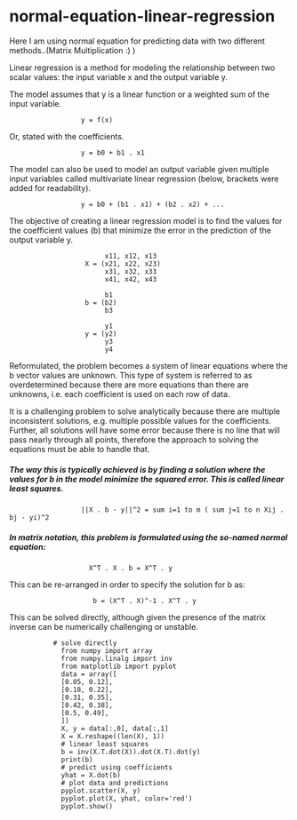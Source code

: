 # normal-equation-linear-regression

 Here I am using normal equation for predicting data with two different methods..(Matrix Multiplication :) )
 
 

  Linear regression is a method for modeling the relationship between two scalar values: the input variable x and the output variable y.
  
  The model assumes that y is a linear function or a weighted sum of the input variable.
  
                      y = f(x)
Or, stated with the coefficients.

                      y = b0 + b1 . x1
The model can also be used to model an output variable given multiple input variables called multivariate linear regression (below, brackets were added for readability).

                      y = b0 + (b1 . x1) + (b2 . x2) + ...
The objective of creating a linear regression model is to find the values for the coefficient values (b) that minimize the error in the prediction of the output variable y.


                            x11, x12, x13
                       X = (x21, x22, x23)
                            x31, x32, x33
                            x41, x42, x43

                            b1
                       b = (b2)
                            b3

                            y1
                       y = (y2)
                            y3
                            y4
Reformulated, the problem becomes a system of linear equations where the b vector values are unknown. This type of system is referred to as overdetermined because there are more equations than there are unknowns, i.e. each coefficient is used on each row of data.


It is a challenging problem to solve analytically because there are multiple inconsistent solutions, e.g. multiple possible values for the coefficients. Further, all solutions will have some error because there is no line that will pass nearly through all points, therefore the approach to solving the equations must be able to handle that.


##### The way this is typically achieved is by finding a solution where the values for b in the model minimize the squared error. This is called linear least squares.

                      ||X . b - y||^2 = sum i=1 to m ( sum j=1 to n Xij . bj - yi)^2
             
             
             
##### In matrix notation, this problem is formulated using the so-named normal equation:

                        X^T . X . b = X^T . y
This can be re-arranged in order to specify the solution for b as:

                         b = (X^T . X)^-1 . X^T . y
             
             
This can be solved directly, although given the presence of the matrix inverse can be numerically challenging or unstable.

               # solve directly
                 from numpy import array
                 from numpy.linalg import inv
                 from matplotlib import pyplot
                 data = array([
                 [0.05, 0.12],
                 [0.18, 0.22],
                 [0.31, 0.35],
                 [0.42, 0.38],
                 [0.5, 0.49],
                 ])
                 X, y = data[:,0], data[:,1]
                 X = X.reshape((len(X), 1))
                 # linear least squares
                 b = inv(X.T.dot(X)).dot(X.T).dot(y)
                 print(b)
                 # predict using coefficients
                 yhat = X.dot(b)
                 # plot data and predictions
                 pyplot.scatter(X, y)
                 pyplot.plot(X, yhat, color='red')
                 pyplot.show()
